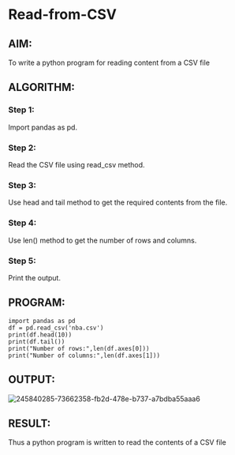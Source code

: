 # Read-from-CSV

## AIM:
To write a python program for reading content from a CSV file
## ALGORITHM:
### Step 1:
Import pandas as pd.
### Step 2:
Read the CSV file using read_csv method.
### Step 3:
Use head and tail method to get the required contents from the file.
### Step 4:
Use len() method to get the number of rows and columns.
### Step 5: 
Print the output.

## PROGRAM:
```
import pandas as pd
df = pd.read_csv('nba.csv')
print(df.head(10))
print(df.tail())
print("Number of rows:",len(df.axes[0]))
print("Number of columns:",len(df.axes[1]))
```
## OUTPUT:
![245840285-73662358-fb2d-478e-b737-a7bdba55aaa6](https://github.com/Pravinrajj/Read-from-CSV/assets/117917674/f392057d-b730-4efa-bc12-c579134bbef9)

## RESULT:
Thus a python program is written to read the contents of a CSV file
